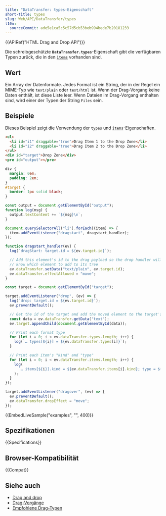 ```yaml
---
title: "DataTransfer: types-Eigenschaft"
short-title: types
slug: Web/API/DataTransfer/types
l10n:
  sourceCommit: ade5e1ca5c5c57d5cb53beb994bede7b20181233
---
```


{{APIRef("HTML Drag and Drop API")}}

Die schreibgeschützte **`DataTransfer.types`**-Eigenschaft gibt die verfügbaren Typen zurück, die in den [`items`](/de/docs/Web/API/DataTransfer/items) vorhanden sind.

## Wert

Ein Array der Datenformate. Jedes Format ist ein String, der in der Regel ein MIME-Typ wie `text/plain` oder `text/html` ist. Wenn der Drag-Vorgang keine Daten enthält, ist diese Liste leer. Wenn Dateien im Drag-Vorgang enthalten sind, wird einer der Typen der String `Files` sein.

## Beispiele

Dieses Beispiel zeigt die Verwendung der `types` und
[`items`](/de/docs/Web/API/DataTransfer/items)-Eigenschaften.

```html
<ul>
  <li id="i1" draggable="true">Drag Item 1 to the Drop Zone</li>
  <li id="i2" draggable="true">Drag Item 2 to the Drop Zone</li>
</ul>
<div id="target">Drop Zone</div>
<pre id="output"></pre>
```

```css
div {
  margin: 0em;
  padding: 2em;
}
#target {
  border: 1px solid black;
}
```

```js
const output = document.getElementById("output");
function log(msg) {
  output.textContent += `${msg}\n`;
}

document.querySelectorAll("li").forEach((item) => {
  item.addEventListener("dragstart", dragstart_handler);
});

function dragstart_handler(ev) {
  log(`dragStart: target.id = ${ev.target.id}`);

  // Add this element's id to the drag payload so the drop handler will
  // know which element to add to its tree
  ev.dataTransfer.setData("text/plain", ev.target.id);
  ev.dataTransfer.effectAllowed = "move";
}

const target = document.getElementById("target");

target.addEventListener("drop", (ev) => {
  log(`drop: target.id = ${ev.target.id}`);
  ev.preventDefault();

  // Get the id of the target and add the moved element to the target's DOM
  const data = ev.dataTransfer.getData("text");
  ev.target.appendChild(document.getElementById(data));

  // Print each format type
  for (let i = 0; i < ev.dataTransfer.types.length; i++) {
    log(`… types[${i}] = ${ev.dataTransfer.types[i]}`);
  }

  // Print each item's "kind" and "type"
  for (let i = 0; i < ev.dataTransfer.items.length; i++) {
    log(
      `… items[${i}].kind = ${ev.dataTransfer.items[i].kind}; type = ${ev.dataTransfer.items[i].type}`,
    );
  }
});

target.addEventListener("dragover", (ev) => {
  ev.preventDefault();
  ev.dataTransfer.dropEffect = "move";
});
```

{{EmbedLiveSample("examples", "", 400)}}

## Spezifikationen

{{Specifications}}

## Browser-Kompatibilität

{{Compat}}

## Siehe auch

- [Drag and drop](/de/docs/Web/API/HTML_Drag_and_Drop_API)
- [Drag-Vorgänge](/de/docs/Web/API/HTML_Drag_and_Drop_API/Drag_operations)
- [Empfohlene Drag-Typen](/de/docs/Web/API/HTML_Drag_and_Drop_API/Recommended_drag_types)
